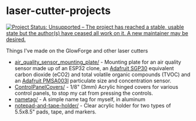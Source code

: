# laser-cutter-projects

[![Project Status: Unsupported – The project has reached a stable, usable state but the author(s) have ceased all work on it. A new maintainer may be desired.](https://www.repostatus.org/badges/latest/unsupported.svg)](https://www.repostatus.org/#unsupported)

Things I've made on the GlowForge and other laser cutters

* [air_quality_sensor_mounting_plate/](air_quality_sensor_mounting_plate/) - Mounting plate for an air quality sensor made up of an ESP32 clone, an [Adafruit SGP30](https://www.adafruit.com/product/3709) equivalent carbon dioxide (eCO2) and total volatile organic compounds (TVOC) and an [Adafruit PMSA003I](https://www.adafruit.com/product/4632) particulate size and concentration sensor.
* [ControlPanelCovers/](ControlPanelCovers/) - 1/8" (3mm) Acrylic hinged covers for various control panels, to stop my cat from pressing the controls.
* [nametag/](nametag/) - A simple name tag for myself, in aluminum
* [notepad-and-tape-holder/](notepad-and-tape-holder/) - Clear acrylic holder for two types of 5.5x8.5" pads, tape, and markers.
